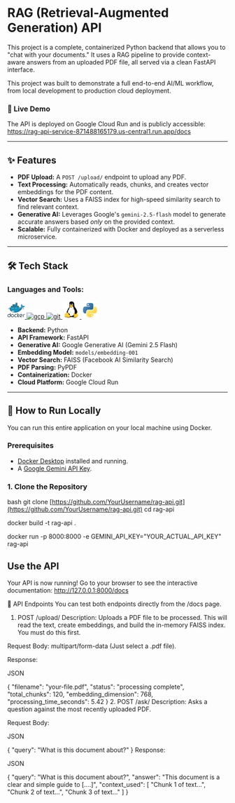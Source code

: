 # RAG (Retrieval-Augmented Generation) API

This project is a complete, containerized Python backend that allows you to "chat with your documents." It uses a RAG pipeline to provide context-aware answers from an uploaded PDF file, all served via a clean FastAPI interface.

This project was built to demonstrate a full end-to-end AI/ML workflow, from local development to production cloud deployment.

### 🚀 Live Demo

The API is deployed on Google Cloud Run and is publicly accessible:
 https://rag-api-service-871488165179.us-central1.run.app/docs

---

## ✨ Features

* **PDF Upload:** A `POST /upload/` endpoint to upload any PDF.
* **Text Processing:** Automatically reads, chunks, and creates vector embeddings for the PDF content.
* **Vector Search:** Uses a FAISS index for high-speed similarity search to find relevant context.
* **Generative AI:** Leverages Google's `gemini-2.5-flash` model to generate accurate answers based *only* on the provided context.
* **Scalable:** Fully containerized with Docker and deployed as a serverless microservice.

---

## 🛠️ Tech Stack
<h3 align="left">Languages and Tools:</h3>
<p align="left"> <a href="https://www.docker.com/" target="_blank" rel="noreferrer"> <img src="https://raw.githubusercontent.com/devicons/devicon/master/icons/docker/docker-original-wordmark.svg" alt="docker" width="40" height="40"/> </a> <a href="https://cloud.google.com" target="_blank" rel="noreferrer"> <img src="https://www.vectorlogo.zone/logos/google_cloud/google_cloud-icon.svg" alt="gcp" width="40" height="40"/> </a> <a href="https://git-scm.com/" target="_blank" rel="noreferrer"> <img src="https://www.vectorlogo.zone/logos/git-scm/git-scm-icon.svg" alt="git" width="40" height="40"/> </a> <a href="https://www.linux.org/" target="_blank" rel="noreferrer"> <img src="https://raw.githubusercontent.com/devicons/devicon/master/icons/linux/linux-original.svg" alt="linux" width="40" height="40"/> </a> <a href="https://www.python.org" target="_blank" rel="noreferrer"> <img src="https://raw.githubusercontent.com/devicons/devicon/master/icons/python/python-original.svg" alt="python" width="40" height="40"/> </a> </p>

* **Backend:** Python
* **API Framework:** FastAPI
* **Generative AI:** Google Generative AI (Gemini 2.5 Flash)
* **Embedding Model:** `models/embedding-001`
* **Vector Search:** FAISS (Facebook AI Similarity Search)
* **PDF Parsing:** PyPDF
* **Containerization:** Docker
* **Cloud Platform:** Google Cloud Run
---

## 🐳 How to Run Locally

You can run this entire application on your local machine using Docker.

### Prerequisites

* [Docker Desktop](https://www.docker.com/products/docker-desktop/) installed and running.
* A [Google Gemini API Key](https://ai.google.dev/gemini-api/docs/api-key).

### 1. Clone the Repository

bash
git clone [https://github.com/YourUsername/rag-api.git](https://github.com/YourUsername/rag-api.git)
cd rag-api

docker build -t rag-api .

docker run -p 8000:8000 -e GEMINI_API_KEY="YOUR_ACTUAL_API_KEY" rag-api

## Use the API
Your API is now running! Go to your browser to see the interactive documentation: http://127.0.0.1:8000/docs

📖 API Endpoints
You can test both endpoints directly from the /docs page.

1. POST /upload/
Description: Uploads a PDF file to be processed. This will read the text, create embeddings, and build the in-memory FAISS index. You must do this first.

Request Body: multipart/form-data (Just select a .pdf file).

Response:

JSON

{
  "filename": "your-file.pdf",
  "status": "processing complete",
  "total_chunks": 120,
  "embedding_dimension": 768,
  "processing_time_seconds": 5.42
}
2. POST /ask/
Description: Asks a question against the most recently uploaded PDF.

Request Body:

JSON

{
  "query": "What is this document about?"
}
Response:

JSON

{
  "query": "What is this document about?",
  "answer": "This document is a clear and simple guide to [....]",
  "context_used": [
    "Chunk 1 of text...",
    "Chunk 2 of text...",
    "Chunk 3 of text..."
  ]
}
